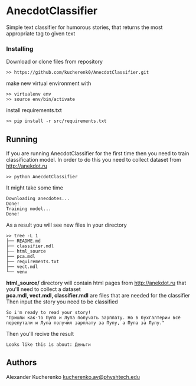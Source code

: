 # AnecdotClassifier

Simple text classifier for humorous stories, that returns the most appropriate tag to given text

### Installing

Download or clone files from repository 
```
>> https://github.com/kucherenk0/AnecdotClassifier.git
```
make new virtual environment with
```
>> virtualenv env
>> source env/bin/activate
```
install requirements.txt
```
>> pip install -r src/requirements.txt
```
## Running 

If you are running AnecdotClassifier for the first time then you need to train classification model.
In order to do this you need to collect dataset from http://anekdot.ru

```
>> python AnecdotClassifier 
```
It might take some time

```
Downloading anecdotes...
Done!
Training model...
Done!
```
As a result you will see new files in your directory 
```
>> tree -L 1
├── README.md
├── classifier.mdl
├── html_source
├── pca.mdl
├── requirements.txt
├── vect.mdl
└── venv
```
**html_source/** directory will contain html pages from  http://anekdot.ru that you'll need to collect a dataset <br>
**pca.mdl, vect.mdl, classifier.mdl** are files that are needed for the classifier<br>
Then input the story you need to be classified
```
So i'm ready to read your story!
"Пришли как-то Пупа и Лупа получать зарплату. Но в бухгалтерии всё перепутали и Лупа получил зарплату за Пупу, а Пупа за Лупу."
```
Then you'll recive the result
```
Looks like this is about: Деньги
```

## Authors

Alexander Kucherenko kucherenko.av@physhtech.edu

